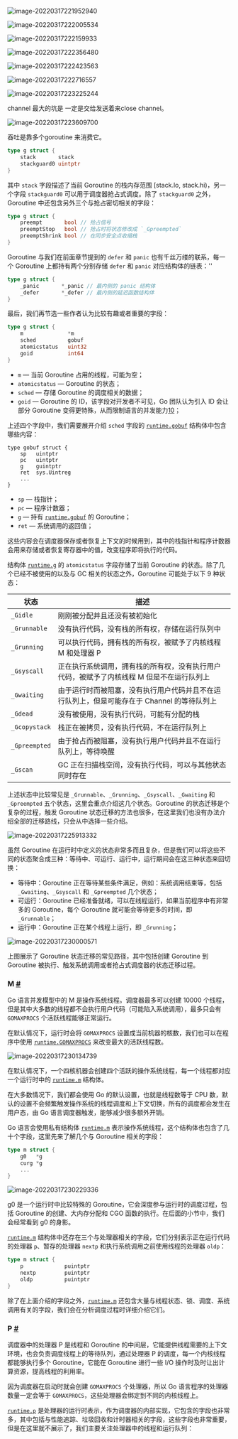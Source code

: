 ![image-20220317221952940](/Users/user/playground/share/nrookie.github.io/collections/go/xunlianying/image-20220317221952940.png)





![image-20220317222005534](/Users/user/playground/share/nrookie.github.io/collections/go/xunlianying/image-20220317222005534.png)



![image-20220317222159933](/Users/user/playground/share/nrookie.github.io/collections/go/xunlianying/image-20220317222159933.png)



![image-20220317222356480](/Users/user/playground/share/nrookie.github.io/collections/go/xunlianying/image-20220317222356480.png)





![image-20220317222423563](/Users/user/playground/share/nrookie.github.io/collections/go/xunlianying/image-20220317222423563.png)





![image-20220317222716557](/Users/user/playground/share/nrookie.github.io/collections/go/xunlianying/image-20220317222716557.png)





![image-20220317223225244](/Users/user/playground/share/nrookie.github.io/collections/go/xunlianying/image-20220317223225244.png)





channel 最大的坑是 一定是交给发送着来close channel。



![image-20220317223609700](/Users/user/playground/share/nrookie.github.io/collections/go/xunlianying/image-20220317223609700.png)



吞吐是靠多个goroutine 来消费它。



``` go
type g struct {
	stack       stack
	stackguard0 uintptr
}
```

其中 `stack` 字段描述了当前 Goroutine 的栈内存范围 [stack.lo, stack.hi)，另一个字段 `stackguard0` 可以用于调度器抢占式调度。除了 `stackguard0` 之外，Goroutine 中还包含另外三个与抢占密切相关的字段：



```go
type g struct {
	preempt       bool // 抢占信号
	preemptStop   bool // 抢占时将状态修改成 `_Gpreempted`
	preemptShrink bool // 在同步安全点收缩栈
}
```

Goroutine 与我们在前面章节提到的 `defer` 和 `panic` 也有千丝万缕的联系，每一个 Goroutine 上都持有两个分别存储 `defer` 和 `panic` 对应结构体的链表：''





```go
type g struct {
	_panic       *_panic // 最内侧的 panic 结构体
	_defer       *_defer // 最内侧的延迟函数结构体
}
```



最后，我们再节选一些作者认为比较有趣或者重要的字段：

```go
type g struct {
	m              *m
	sched          gobuf
	atomicstatus   uint32
	goid           int64
}
```

- `m` — 当前 Goroutine 占用的线程，可能为空；
- `atomicstatus` — Goroutine 的状态；
- `sched` — 存储 Goroutine 的调度相关的数据；
- `goid` — Goroutine 的 ID，该字段对开发者不可见，Go 团队认为引入 ID 会让部分 Goroutine 变得更特殊，从而限制语言的并发能力[10](https://draveness.me/golang/docs/part3-runtime/ch06-concurrency/golang-goroutine/#fn:10)；



上述四个字段中，我们需要展开介绍 `sched` 字段的 [`runtime.gobuf`](https://draveness.me/golang/tree/runtime.gobuf) 结构体中包含哪些内容：



``` golang
type gobuf struct {
	sp   uintptr
	pc   uintptr
	g    guintptr
	ret  sys.Uintreg
	...
}
```



- `sp` — 栈指针；
- `pc` — 程序计数器；
- `g` — 持有 [`runtime.gobuf`](https://draveness.me/golang/tree/runtime.gobuf) 的 Goroutine；
- `ret` — 系统调用的返回值；







这些内容会在调度器保存或者恢复上下文的时候用到，其中的栈指针和程序计数器会用来存储或者恢复寄存器中的值，改变程序即将执行的代码。



结构体 [`runtime.g`](https://draveness.me/golang/tree/runtime.g) 的 `atomicstatus` 字段存储了当前 Goroutine 的状态。除了几个已经不被使用的以及与 GC 相关的状态之外，Goroutine 可能处于以下 9 种状态：

| 状态          | 描述                                                         |
| ------------- | ------------------------------------------------------------ |
| `_Gidle`      | 刚刚被分配并且还没有被初始化                                 |
| `_Grunnable`  | 没有执行代码，没有栈的所有权，存储在运行队列中               |
| `_Grunning`   | 可以执行代码，拥有栈的所有权，被赋予了内核线程 M 和处理器 P  |
| `_Gsyscall`   | 正在执行系统调用，拥有栈的所有权，没有执行用户代码，被赋予了内核线程 M 但是不在运行队列上 |
| `_Gwaiting`   | 由于运行时而被阻塞，没有执行用户代码并且不在运行队列上，但是可能存在于 Channel 的等待队列上 |
| `_Gdead`      | 没有被使用，没有执行代码，可能有分配的栈                     |
| `_Gcopystack` | 栈正在被拷贝，没有执行代码，不在运行队列上                   |
| `_Gpreempted` | 由于抢占而被阻塞，没有执行用户代码并且不在运行队列上，等待唤醒 |
| `_Gscan`      | GC 正在扫描栈空间，没有执行代码，可以与其他状态同时存在      |



上述状态中比较常见是 `_Grunnable`、`_Grunning`、`_Gsyscall`、`_Gwaiting` 和 `_Gpreempted` 五个状态，这里会重点介绍这几个状态。Goroutine 的状态迁移是个复杂的过程，触发 Goroutine 状态迁移的方法也很多，在这里我们也没有办法介绍全部的迁移路线，只会从中选择一些介绍。



![image-20220317225913332](/Users/user/playground/share/nrookie.github.io/collections/go/xunlianying/image-20220317225913332.png)





虽然 Goroutine 在运行时中定义的状态非常多而且复杂，但是我们可以将这些不同的状态聚合成三种：等待中、可运行、运行中，运行期间会在这三种状态来回切换：

- 等待中：Goroutine 正在等待某些条件满足，例如：系统调用结束等，包括 `_Gwaiting`、`_Gsyscall` 和 `_Gpreempted` 几个状态；
- 可运行：Goroutine 已经准备就绪，可以在线程运行，如果当前程序中有非常多的 Goroutine，每个 Goroutine 就可能会等待更多的时间，即 `_Grunnable`；
- 运行中：Goroutine 正在某个线程上运行，即 `_Grunning`；



![image-20220317230000571](/Users/user/playground/share/nrookie.github.io/collections/go/xunlianying/image-20220317230000571.png)



上图展示了 Goroutine 状态迁移的常见路径，其中包括创建 Goroutine 到 Goroutine 被执行、触发系统调用或者抢占式调度器的状态迁移过程。



### M [#](https://draveness.me/golang/docs/part3-runtime/ch06-concurrency/golang-goroutine/#m)

Go 语言并发模型中的 M 是操作系统线程。调度器最多可以创建 10000 个线程，但是其中大多数的线程都不会执行用户代码（可能陷入系统调用），最多只会有 `GOMAXPROCS` 个活跃线程能够正常运行。

在默认情况下，运行时会将 `GOMAXPROCS` 设置成当前机器的核数，我们也可以在程序中使用 [`runtime.GOMAXPROCS`](https://draveness.me/golang/tree/runtime.GOMAXPROCS) 来改变最大的活跃线程数。





![image-20220317230134739](/Users/user/playground/share/nrookie.github.io/collections/go/xunlianying/image-20220317230134739.png)



在默认情况下，一个四核机器会创建四个活跃的操作系统线程，每一个线程都对应一个运行时中的 [`runtime.m`](https://draveness.me/golang/tree/runtime.m) 结构体。

在大多数情况下，我们都会使用 Go 的默认设置，也就是线程数等于 CPU 数，默认的设置不会频繁触发操作系统的线程调度和上下文切换，所有的调度都会发生在用户态，由 Go 语言调度器触发，能够减少很多额外开销。

Go 语言会使用私有结构体 [`runtime.m`](https://draveness.me/golang/tree/runtime.m) 表示操作系统线程，这个结构体也包含了几十个字段，这里先来了解几个与 Goroutine 相关的字段：



``` go
type m struct {
	g0   *g
	curg *g
	...
}
```



![image-20220317230229336](/Users/user/playground/share/nrookie.github.io/collections/go/xunlianying/image-20220317230229336.png)



g0 是一个运行时中比较特殊的 Goroutine，它会深度参与运行时的调度过程，包括 Goroutine 的创建、大内存分配和 CGO 函数的执行。在后面的小节中，我们会经常看到 g0 的身影。

[`runtime.m`](https://draveness.me/golang/tree/runtime.m) 结构体中还存在三个与处理器相关的字段，它们分别表示正在运行代码的处理器 `p`、暂存的处理器 `nextp` 和执行系统调用之前使用线程的处理器 `oldp`：

``` go
type m struct {
	p             puintptr
	nextp         puintptr
	oldp          puintptr
}
```

除了在上面介绍的字段之外，[`runtime.m`](https://draveness.me/golang/tree/runtime.m) 还包含大量与线程状态、锁、调度、系统调用有关的字段，我们会在分析调度过程时详细介绍它们。



### P [#](https://draveness.me/golang/docs/part3-runtime/ch06-concurrency/golang-goroutine/#p)

调度器中的处理器 P 是线程和 Goroutine 的中间层，它能提供线程需要的上下文环境，也会负责调度线程上的等待队列，通过处理器 P 的调度，每一个内核线程都能够执行多个 Goroutine，它能在 Goroutine 进行一些 I/O 操作时及时让出计算资源，提高线程的利用率。

因为调度器在启动时就会创建 `GOMAXPROCS` 个处理器，所以 Go 语言程序的处理器数量一定会等于 `GOMAXPROCS`，这些处理器会绑定到不同的内核线程上。

[`runtime.p`](https://draveness.me/golang/tree/runtime.p) 是处理器的运行时表示，作为调度器的内部实现，它包含的字段也非常多，其中包括与性能追踪、垃圾回收和计时器相关的字段，这些字段也非常重要，但是在这里就不展示了，我们主要关注处理器中的线程和运行队列：







